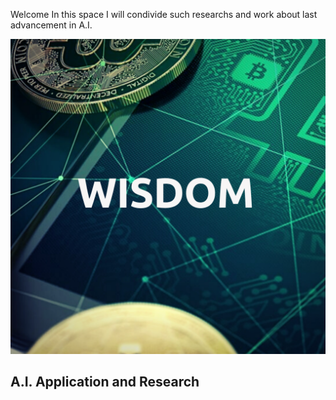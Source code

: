 Welcome 
In this space I will condivide such researchs and work about last advancement in A.I.



![Image](images/logo.png)

## A.I. Application and Research

